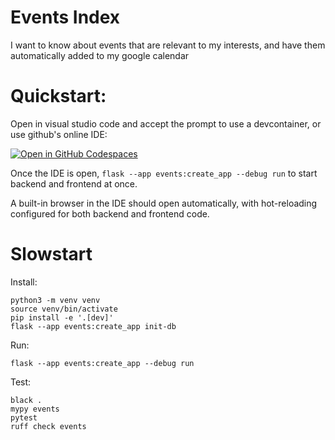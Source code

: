 Events Index
============
I want to know about events that are relevant to my interests, and have them automatically added to my google calendar

Quickstart:
===========
Open in visual studio code and accept the prompt to use a devcontainer, or use github's online IDE:

[![Open in GitHub Codespaces](https://github.com/codespaces/badge.svg)](https://codespaces.new/shish/events)

Once the IDE is open, `flask --app events:create_app --debug run` to start backend and frontend at once.

A built-in browser in the IDE should open automatically, with hot-reloading configured for both backend and frontend code.


Slowstart
=========
Install:
```
python3 -m venv venv
source venv/bin/activate
pip install -e '.[dev]'
flask --app events:create_app init-db
```

Run:
```
flask --app events:create_app --debug run
```

Test:
```
black .
mypy events
pytest
ruff check events
```
